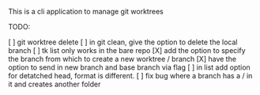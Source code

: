 This is a cli application to manage git worktrees

TODO:

[ ] git worktree delete
[ ] in git clean, give the option to delete the local branch
[ ] tk list only works in the bare repo
[X] add the option to specify the branch from which to create a new worktree / branch
[X] have the option to send in new branch and base branch via flag
[ ] in list add option for detatched head, format is different.
[ ] fix bug where a branch has a / in it and creates another folder
